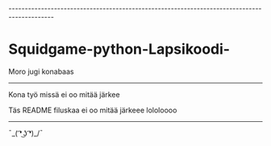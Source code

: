 

--------------------------------------------------------------------------------------------   

# Squidgame-python-Lapsikoodi-
Moro jugi konabaas

---------------------------------------------------------------------------------------------
Kona työ missä ei oo mitää järkee

Täs README filuskaa ei oo mitää järkeee lololoooo

---------------------------------------------------------------------------------------------

¯\_( ͡❛ ͜ʖ ͡❛)_/¯
